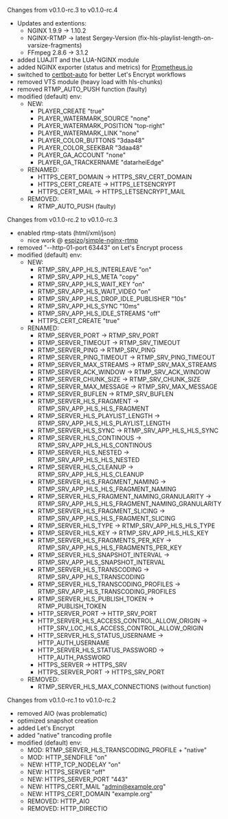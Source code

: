 Changes from v0.1.0-rc.3 to v0.1.0-rc.4

* Updates and extentions:
  * NGINX 1.9.9 -> 1.10.2
  * NGINX-RTMP -> latest Sergey-Version (fix-hls-playlist-length-on-varsize-fragments)
  * FFmpeg 2.8.6 -> 3.1.2
* added LUAJIT and the LUA-NGINX module
* added NGINX exporter (status and metrics) for [Prometheus.io](https://prometheus.io)
* switched to [certbot-auto](https://certbot.eff.org/) for better Let's Encrypt workflows
* removed VTS module (heavy load with hls-chunks)
* removed RTMP_AUTO_PUSH function (faulty)
* modified (default) env:
  * NEW:
    * PLAYER_CREATE "true"
    * PLAYER_WATERMARK_SOURCE "none"
    * PLAYER_WATERMARK_POSITION "top-right"
    * PLAYER_WATERMARK_LINK "none"
    * PLAYER_COLOR_BUTTONS "3daa48"
    * PLAYER_COLOR_SEEKBAR "3daa48"
    * PLAYER_GA_ACCOUNT "none"
    * PLAYER_GA_TRACKERNAME "datarheiEdge"
  * RENAMED:
    * HTTPS_CERT_DOMAIN -> HTTPS_SRV_CERT_DOMAIN
    * HTTPS_CERT_CREATE -> HTTPS_LETSENCRYPT
    * HTTPS_CERT_MAIL -> HTTPS_LETSENCRYPT_MAIL
  * REMOVED:
    * RTMP_AUTO_PUSH (faulty)

Changes from v0.1.0-rc.2 to v0.1.0-rc.3

* enabled rtmp-stats (html/xml/json)
  * nice work @ [espizo](https://github.com/espizo)/[simple-nginx-rtmp](https://github.com/espizo/simple-nginx-rtmp)
* removed "--http-01-port 63443" on Let's Encrypt process
* modified (default) env:
  * NEW:
    * RTMP_SRV_APP_HLS_INTERLEAVE "on"
    * RTMP_SRV_APP_HLS_META "copy"
    * RTMP_SRV_APP_HLS_WAIT_KEY "on"
    * RTMP_SRV_APP_HLS_WAIT_VIDEO "on"
    * RTMP_SRV_APP_HLS_DROP_IDLE_PUBLISHER "10s"
    * RTMP_SRV_APP_HLS_SYNC "10ms"
    * RTMP_SRV_APP_HLS_IDLE_STREAMS "off"
    * HTTPS_CERT_CREATE "true"
  * RENAMED:
    * RTMP_SERVER_PORT -> RTMP_SRV_PORT
    * RTMP_SERVER_TIMEOUT -> RTMP_SRV_TIMEOUT
    * RTMP_SERVER_PING -> RTMP_SRV_PING
    * RTMP_SERVER_PING_TIMEOUT -> RTMP_SRV_PING_TIMEOUT
    * RTMP_SERVER_MAX_STREAMS -> RTMP_SRV_MAX_STREAMS
    * RTMP_SERVER_ACK_WINDOW -> RTMP_SRV_ACK_WINDOW
    * RTMP_SERVER_CHUNK_SIZE -> RTMP_SRV_CHUNK_SIZE
    * RTMP_SERVER_MAX_MESSAGE -> RTMP_SRV_MAX_MESSAGE
    * RTMP_SERVER_BUFLEN -> RTMP_SRV_BUFLEN
    * RTMP_SERVER_HLS_FRAGMENT -> RTMP_SRV_APP_HLS_HLS_FRAGMENT
    * RTMP_SERVER_HLS_PLAYLIST_LENGTH -> RTMP_SRV_APP_HLS_HLS_PLAYLIST_LENGTH
    * RTMP_SERVER_HLS_SYNC -> RTMP_SRV_APP_HLS_HLS_SYNC
    * RTMP_SERVER_HLS_CONTINOUS -> RTMP_SRV_APP_HLS_HLS_CONTINOUS
    * RTMP_SERVER_HLS_NESTED -> RTMP_SRV_APP_HLS_HLS_NESTED
    * RTMP_SERVER_HLS_CLEANUP -> RTMP_SRV_APP_HLS_HLS_CLEANUP
    * RTMP_SERVER_HLS_FRAGMENT_NAMING -> RTMP_SRV_APP_HLS_HLS_FRAGMENT_NAMING
    * RTMP_SERVER_HLS_FRAGMENT_NAMING_GRANULARITY -> RTMP_SRV_APP_HLS_HLS_FRAGMENT_NAMING_GRANULARITY
    * RTMP_SERVER_HLS_FRAGMENT_SLICING -> RTMP_SRV_APP_HLS_HLS_FRAGMENT_SLICING
    * RTMP_SERVER_HLS_TYPE -> RTMP_SRV_APP_HLS_HLS_TYPE
    * RTMP_SERVER_HLS_KEY -> RTMP_SRV_APP_HLS_HLS_KEY
    * RTMP_SERVER_HLS_FRAGMENTS_PER_KEY -> RTMP_SRV_APP_HLS_HLS_FRAGMENTS_PER_KEY
    * RTMP_SERVER_HLS_SNAPSHOT_INTERVAL -> RTMP_SRV_APP_HLS_SNAPSHOT_INTERVAL
    * RTMP_SERVER_HLS_TRANSCODING -> RTMP_SRV_APP_HLS_TRANSCODING
    * RTMP_SERVER_HLS_TRANSCODING_PROFILES -> RTMP_SRV_APP_HLS_TRANSCODING_PROFILES
    * RTMP_SERVER_HLS_PUBLISH_TOKEN -> RTMP_PUBLISH_TOKEN
    * HTTP_SERVER_PORT -> HTTP_SRV_PORT
    * HTTP_SERVER_HLS_ACCESS_CONTROL_ALLOW_ORIGIN -> HTTP_SRV_LOC_HLS_ACCESS_CONTROL_ALLOW_ORIGIN
    * HTTP_SERVER_HLS_STATUS_USERNAME -> HTTP_AUTH_USERNAME
    * HTTP_SERVER_HLS_STATUS_PASSWORD -> HTTP_AUTH_PASSWORD
    * HTTPS_SERVER -> HTTPS_SRV
    * HTTPS_SERVER_PORT -> HTTPS_SRV_PORT
  * REMOVED:
    * RTMP_SERVER_HLS_MAX_CONNECTIONS (without function)

Changes from v0.1.0-rc.1 to v0.1.0-rc.2

* removed AIO (was problematic)
* optimized snapshot creation
* added Let's Encrypt
* added "native" trancoding profile
* modified (default) env:
  * MOD: RTMP_SERVER_HLS_TRANSCODING_PROFILE + "native"
  * MOD: HTTP_SENDFILE "on" 
  * NEW: HTTP_TCP_NODELAY "on"
  * NEW: HTTPS_SERVER "off"
  * NEW: HTTPS_SERVER_PORT "443"
  * NEW: HTTPS_CERT_MAIL "admin@example.org"
  * NEW: HTTPS_CERT_DOMAIN "example.org"
  * REMOVED: HTTP_AIO
  * REMOVED: HTTP_DIRECTIO

